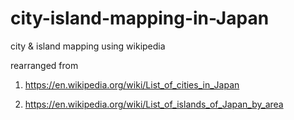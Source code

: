 # city-island-mapping-in-Japan
city &amp; island mapping using wikipedia

rearranged from
1. https://en.wikipedia.org/wiki/List_of_cities_in_Japan

2. https://en.wikipedia.org/wiki/List_of_islands_of_Japan_by_area
